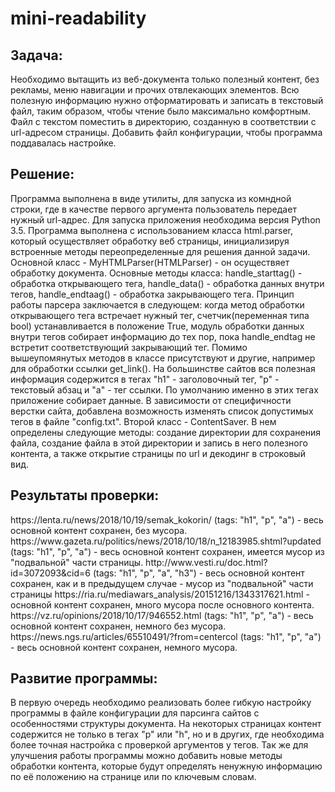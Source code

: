 # mini-readability

<h2>Задача:</h2>
Необходимо вытащить из веб-документа только полезный контент, без рекламы, меню навигации и прочих отвлекающих элементов. Всю полезную информацию нужно отформатировать и записать в текстовый файл, таким образом, чтобы чтение было максимально комфортным. Файл с текстом поместить в директорию, созданную в соответствии с url-адресом страницы. Добавить файл конфигурации, чтобы программа поддавалась настройке.

<h2>Решение:</h2>
Программа выполнена в виде утилиты, для запуска из комндной строки, где в качестве первого аргумента пользователь передает нужный url-адрес. Для запуска приложения необходима версия Python 3.5. Программа выполнена с использованием класса html.parser, который осуществляет обработку веб страницы, инициализируя встроенные методы переопределенные для решения данной задачи. Основной класс - MyHTMLParser(HTMLParser) - он осуществяет обработку документа. Основные методы класса: handle_starttag() - обработка открывающего тега, handle_data() - обработка данных внутри тегов, handle_endtaag() - обработка закрывающего тега. Принцип работы парсера заключается в следующем: когда метод обработки открывающего тега встречает нужный тег, счетчик(переменная типа bool) устанавливается в положение True, модуль обработки данных внутри тегов собирает информацию до тех пор, пока handle_endtag не встретит соответствующий закрывающий тег. Помимо вышеупомянутых методов в классе присутствуют и другие, например для обработки ссылки get_link(). На большинстве сайтов вся полезная информация содержится в тегах "h1" - заголовочный тег, "p" - текстовый абзац и "a" - тег ссылки. По умолчанию именно в этих тегах приложение собирает данные. В зависимости от специфичности верстки сайта, добавлена возможность изменять список допустимых тегов в файле "config.txt". Второй класс - ContentSaver. В нем определены следующие методы: создание директории для сохранения файла, создание файла в этой директории и запись в него полезного контента, а также открытие страницы по url и декодинг в строковый вид.
<h2>Результаты проверки:</h2>
https://lenta.ru/news/2018/10/19/semak_kokorin/ (tags: "h1", "p", "a") - весь основной контент сохранен, без мусора.
https://www.gazeta.ru/politics/news/2018/10/18/n_12183985.shtml?updated (tags: "h1", "p", "a") - весь основной контент сохранен, имеется мусор из "подвальной" части страницы.
http://www.vesti.ru/doc.html?id=3072093&cid=6 (tags: "h1", "p", "a", "h3") - весь основной контент сохранен, как и в предыдущем случае - мусор из "подвальной" части страницы
https://ria.ru/mediawars_analysis/20151216/1343317621.html - основной контент сохранен, много мусора после основного контента.
https://vz.ru/opinions/2018/10/17/946552.html (tags: "h1", "p", "a") - весь основной контент сохранен, немного без мусора.
https://news.ngs.ru/articles/65510491/?from=centercol (tags: "h1", "p", "a") - весь основной контент сохранен, немного мусора.

<h2>Развитие программы:</h2>
В первую очередь необходимо реализовать более гибкую настройку программы в файле конфигурации для парсинга сайтов с особенностями структуры документа. На некоторых страницах контент содержится не только в тегах "p" или "h", но и в других, где необходима более точная настройка с проверкой аргументов у тегов. 
Так же для улучшения работы программы можно добавить новые методы обработки контента, которые будут определять ненужную информацию по её положению на странице или по ключевым словам.
